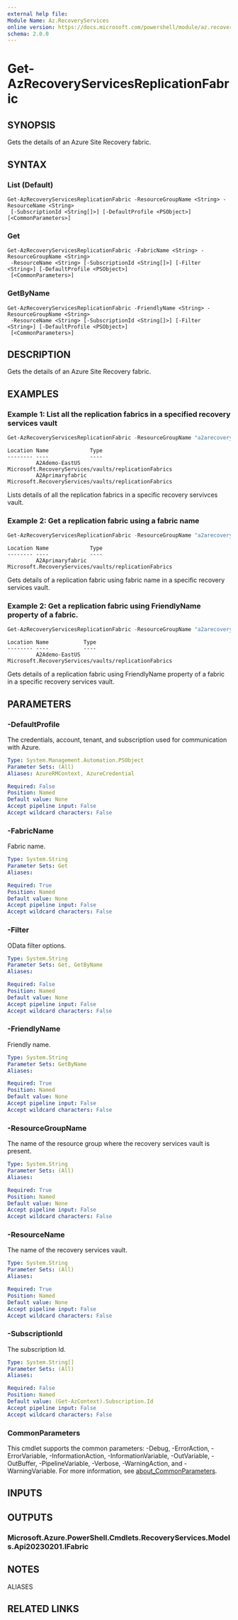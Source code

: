 ```yaml
---
external help file:
Module Name: Az.RecoveryServices
online version: https://docs.microsoft.com/powershell/module/az.recoveryservices/get-azrecoveryservicesreplicationfabric
schema: 2.0.0
---
```


# Get-AzRecoveryServicesReplicationFabric

## SYNOPSIS
Gets the details of an Azure Site Recovery fabric.

## SYNTAX

### List (Default)
```
Get-AzRecoveryServicesReplicationFabric -ResourceGroupName <String> -ResourceName <String>
 [-SubscriptionId <String[]>] [-DefaultProfile <PSObject>] [<CommonParameters>]
```

### Get
```
Get-AzRecoveryServicesReplicationFabric -FabricName <String> -ResourceGroupName <String>
 -ResourceName <String> [-SubscriptionId <String[]>] [-Filter <String>] [-DefaultProfile <PSObject>]
 [<CommonParameters>]
```

### GetByName
```
Get-AzRecoveryServicesReplicationFabric -FriendlyName <String> -ResourceGroupName <String>
 -ResourceName <String> [-SubscriptionId <String[]>] [-Filter <String>] [-DefaultProfile <PSObject>]
 [<CommonParameters>]
```

## DESCRIPTION
Gets the details of an Azure Site Recovery fabric.

## EXAMPLES

### Example 1: List all the replication fabrics in a specified recovery services vault
```powershell
Get-AzRecoveryServicesReplicationFabric -ResourceGroupName "a2arecoveryrg" -ResourceName "a2arecoveryvault"
```

```output
Location Name             Type
-------- ----             ----
         A2Ademo-EastUS   Microsoft.RecoveryServices/vaults/replicationFabrics
         A2Aprimaryfabric Microsoft.RecoveryServices/vaults/replicationFabrics
```

Lists details of all the replication fabrics in a specific recovery servivces vault.

### Example 2: Get a replication fabric using a fabric name
```powershell
Get-AzRecoveryServicesReplicationFabric -ResourceGroupName "a2arecoveryrg" -ResourceName "a2arecoveryvault" -FabricName "A2Aprimaryfabric"
```

```output
Location Name             Type
-------- ----             ----
         A2Aprimaryfabric Microsoft.RecoveryServices/vaults/replicationFabrics
```

Gets details of a replication fabric using fabric name in a specific recovery services vault.

### Example 2: Get a replication fabric using FriendlyName property of a fabric.
```powershell
Get-AzRecoveryServicesReplicationFabric -ResourceGroupName "a2arecoveryrg" -ResourceName "a2arecoveryvault" -FriendlyName "East US"
```

```output
Location Name           Type
-------- ----           ----
         A2Ademo-EastUS Microsoft.RecoveryServices/vaults/replicationFabrics
```

Gets details of a replication fabric using FriendlyName property of a fabric in a specific recovery services vault.

## PARAMETERS

### -DefaultProfile
The credentials, account, tenant, and subscription used for communication with Azure.

```yaml
Type: System.Management.Automation.PSObject
Parameter Sets: (All)
Aliases: AzureRMContext, AzureCredential

Required: False
Position: Named
Default value: None
Accept pipeline input: False
Accept wildcard characters: False
```

### -FabricName
Fabric name.

```yaml
Type: System.String
Parameter Sets: Get
Aliases:

Required: True
Position: Named
Default value: None
Accept pipeline input: False
Accept wildcard characters: False
```

### -Filter
OData filter options.

```yaml
Type: System.String
Parameter Sets: Get, GetByName
Aliases:

Required: False
Position: Named
Default value: None
Accept pipeline input: False
Accept wildcard characters: False
```

### -FriendlyName
Friendly name.

```yaml
Type: System.String
Parameter Sets: GetByName
Aliases:

Required: True
Position: Named
Default value: None
Accept pipeline input: False
Accept wildcard characters: False
```

### -ResourceGroupName
The name of the resource group where the recovery services vault is present.

```yaml
Type: System.String
Parameter Sets: (All)
Aliases:

Required: True
Position: Named
Default value: None
Accept pipeline input: False
Accept wildcard characters: False
```

### -ResourceName
The name of the recovery services vault.

```yaml
Type: System.String
Parameter Sets: (All)
Aliases:

Required: True
Position: Named
Default value: None
Accept pipeline input: False
Accept wildcard characters: False
```

### -SubscriptionId
The subscription Id.

```yaml
Type: System.String[]
Parameter Sets: (All)
Aliases:

Required: False
Position: Named
Default value: (Get-AzContext).Subscription.Id
Accept pipeline input: False
Accept wildcard characters: False
```

### CommonParameters
This cmdlet supports the common parameters: -Debug, -ErrorAction, -ErrorVariable, -InformationAction, -InformationVariable, -OutVariable, -OutBuffer, -PipelineVariable, -Verbose, -WarningAction, and -WarningVariable. For more information, see [about_CommonParameters](http://go.microsoft.com/fwlink/?LinkID=113216).

## INPUTS

## OUTPUTS

### Microsoft.Azure.PowerShell.Cmdlets.RecoveryServices.Models.Api20230201.IFabric

## NOTES

ALIASES

## RELATED LINKS

